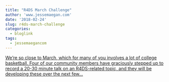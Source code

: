 ```yaml
---
title: "R4DS March Challenge"
author: 'www.jessemaegan.com'
date: '2018-02-24'
slug: r4ds-march-challenge
categories:
  - bloglink
tags:
  - jessemaegancom
---
```


[We’re so close to March, which for many of you involves a lot of college basketball. Four of our community members have graciously stepped up to record a 20-30 minute talk on an R4DS-related topic, and they will be developing these over the next few...<click to read more>](https://www.jessemaegan.com/post/r4ds-march-challenge-participate-in-a-viewing-party/)

